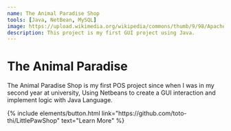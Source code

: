 ```yaml
---
name: The Animal Paradise Shop
tools: [Java, NetBean, MySQL]
image: https://upload.wikimedia.org/wikipedia/commons/thumb/9/98/Apache_NetBeans_Logo.svg/1200px-Apache_NetBeans_Logo.svg.png
description: This project is my first GUI project using Java.
---
```


# The Animal Paradise

The Animal Paradise Shop is my first POS project since when I was in my second year at university, Using Netbeans to create a GUI interaction and implement logic with Java Language.

<p class="text-center">
{% include elements/button.html link="https://github.com/toto-thi/LittlePawShop" text="Learn More" %}
</p>
